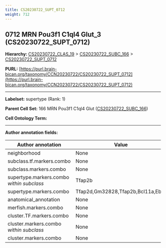 ```yaml
---
title: CS20230722_SUPT_0712
weight: 712
---
```

## 0712 MRN Pou3f1 C1ql4 Glut_3 (CS20230722_SUPT_0712)
<b>Hierarchy: </b>
[CS20230722_CLAS_19](../CS20230722_CLAS_19) >
[CS20230722_SUBC_166](../CS20230722_SUBC_166) >
[CS20230722_SUPT_0712](../CS20230722_SUPT_0712)

**PURL:** [https://purl.brain-bican.org/taxonomy/CCN20230722/CS20230722_SUPT_0712](https://purl.brain-bican.org/taxonomy/CCN20230722/CS20230722_SUPT_0712)

---


**Labelset:** supertype (Rank: 1)

**Parent Cell Set:** 166 MRN Pou3f1 C1ql4 Glut ([CS20230722_SUBC_166](../CS20230722_SUBC_166))



**Cell Ontology Term:** 

[MARKER GENES.]: #


---

[TRANSFERRED ANNOTATIONS.]: #


[AUTHOR ANNOTATION FIELDS.]: #


**Author annotation fields:**

| Author annotation | Value |
|-------------------|-------|
|neighborhood|None|
|subclass.tf.markers.combo|None|
|subclass.markers.combo|None|
|supertype.markers.combo _within subclass_|Tfap2b|
|supertype.markers.combo|Tfap2d,Gm32828,Tfap2b,Bcl11a,Ebf3|
|anatomical_annotation|None|
|merfish.markers.combo|None|
|cluster.TF.markers.combo|None|
|cluster.markers.combo _within subclass_|None|
|cluster.markers.combo|None|
